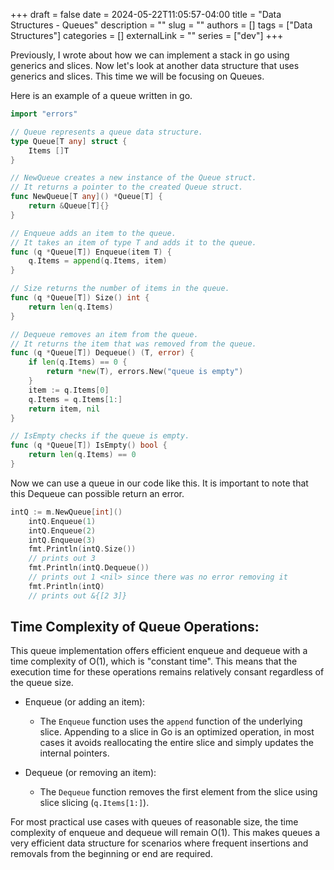 +++ 
draft = false
date = 2024-05-22T11:05:57-04:00
title = "Data Structures - Queues"
description = ""
slug = ""
authors = []
tags = ["Data Structures"]
categories = []
externalLink = ""
series = ["dev"]
+++

Previously, I wrote about how we can implement a stack in go using generics and slices. Now let's look at another data structure that uses generics and slices. This time we will be focusing on Queues.

Here is an example of a queue written in go.
```go
import "errors"

// Queue represents a queue data structure.
type Queue[T any] struct {
	Items []T
}

// NewQueue creates a new instance of the Queue struct.
// It returns a pointer to the created Queue struct.
func NewQueue[T any]() *Queue[T] {
	return &Queue[T]{}
}

// Enqueue adds an item to the queue.
// It takes an item of type T and adds it to the queue.
func (q *Queue[T]) Enqueue(item T) {
	q.Items = append(q.Items, item)
}

// Size returns the number of items in the queue.
func (q *Queue[T]) Size() int {
	return len(q.Items)
}

// Dequeue removes an item from the queue.
// It returns the item that was removed from the queue.
func (q *Queue[T]) Dequeue() (T, error) {
	if len(q.Items) == 0 {
		return *new(T), errors.New("queue is empty")
	}
	item := q.Items[0]
	q.Items = q.Items[1:]
	return item, nil
}

// IsEmpty checks if the queue is empty.
func (q *Queue[T]) IsEmpty() bool {
	return len(q.Items) == 0
}
```

Now we can use a queue in our code like this. It is important to note that this Dequeue can possible return an error.
```go
intQ := m.NewQueue[int]()
	intQ.Enqueue(1)
	intQ.Enqueue(2)
	intQ.Enqueue(3)
	fmt.Println(intQ.Size())
	// prints out 3
	fmt.Println(intQ.Dequeue())
	// prints out 1 <nil> since there was no error removing it
	fmt.Println(intQ)
	// prints out &{[2 3]}
```

## Time Complexity of Queue Operations:

This queue implementation offers efficient enqueue and dequeue with a time complexity of O(1), which is "constant time". This means that the execution time for these operations remains relatively consant regardless of the queue size.

- Enqueue (or adding an item):
    - The `Enqueue` function uses the `append` function of the underlying slice. Appending to a slice in Go is an optimized operation, in most cases it avoids reallocating the entire slice and simply updates the internal pointers.

- Dequeue (or removing an item):
    - The `Dequeue` function removes the first element from the slice using slice slicing (`q.Items[1:]`).


For most practical use cases with queues of reasonable size, the time complexity of enqueue and dequeue will remain O(1). This makes queues a very efficient data structure for scenarios where frequent insertions and removals from the beginning or end are required.
